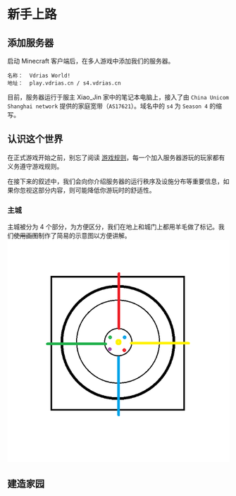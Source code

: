 # 新手上路

## 添加服务器

启动 Minecraft 客户端后，在多人游戏中添加我们的服务器。

```
名称：  Vdrias World!
地址：  play.vdrias.cn / s4.vdrias.cn
```

目前，服务器运行于服主 Xiao_Jin 家中的笔记本电脑上，接入了由 `China Unicom Shanghai network` 提供的家庭宽带（`AS17621`）。域名中的 `s4` 为 `Season 4` 的缩写。

## 认识这个世界

在正式游戏开始之前，别忘了阅读 [游戏规则](/rules)，每一个加入服务器游玩的玩家都有义务遵守游戏规则。

在接下来的叙述中，我们会向你介绍服务器的运行秩序及设施分布等重要信息，如果你忽视这部分内容，则可能降低你游玩时的舒适性。

### 主城
主城被分为 4 个部分，为方便区分，我们在地上和城门上都用羊毛做了标记。我们~~使用画图~~制作了简易的示意图以方便讲解。
![主城俯瞰示意图](./images/vw-lobby.png)

## 建造家园

